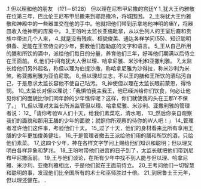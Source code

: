 .1 
但以理和他的朋友 
（1?1－6?28） 
但以理在尼布甲尼撒的宫廷Y 
1_犹大王约雅敬在位第三年，巴比伦王尼布甲尼撒来到耶路撒冷，将城围困。 2_主将犹大王约雅敬和神殿中的一些器皿交在他的手中。他就把他们带到示拿地他神明的庙Y，将器皿收入他神明的库房中。 
3_王吩咐太监长亚施毗拿，从以色列人的王室后裔和贵族中带进几个人来， 4_就是没有残疾、相貌俊美、通达各样学问(55)、知识聪明俱备、足能在王宫侍立的少年，要教他们迦勒底的文字和语言。 5_王从自己所用的膳和所饮的酒中，派给他们每日的分量，养育他们三年，好叫他们期满以后侍立在王面前。 6_他们中间有犹大人但以理、哈拿尼雅、米沙利和亚撒利雅。 7_太监长给他们另外起名，称但以理为伯提沙撒，称哈拿尼雅为沙得拉，称米沙利为米煞，称亚撒利雅为亚伯尼歌。 
8_但以理却立志，不以王的膳和王所饮的酒玷污自己，于是恳求太监长容他不使自己玷污。 9_神使但以理在太监长眼前蒙恩，得怜悯。 10_太监长对但以理说：「我惧怕我主我王，他已经派给你们饮食，何必让他见你们的面貌比你们同年龄的少年憔悴呢？这样，你们就使我的头在王那Y不保了。」 11_但以理对太监长所派监管但以理、哈拿尼雅、米沙利、亚撒利雅的管理者说： 12_「请你考验W人们十天，给我们素菜吃，清水喝， 13_然后你亲自观察我们的面貌和那用王膳的少年的面貌；就照你所观察的待你的W人吧！」 
14_管理者准许他们这件事，考验他们十天。 15_过了十天，他们的身材看来比所有享用王膳的少年更加俊美健壮， 16_于是管理者撤去王派给他们用的膳和所饮的酒，只给他们素菜。 
17_这四个少年，神在各样文字学问上赐给他们知识和聪明；但以理又明白各样异象和梦兆。 
18_王吩咐带他们进宫的日子到了，太监长就把他们带到尼布甲尼撒面前。 19_王与他们谈论，在所有少年中找不到人能与但以理、哈拿尼雅、米沙利、亚撒利雅相比，于是他们就在王面前侍立。 20_王考问他们一切智慧和聪明的事，发现他们比全国所有的术士和巫师胜过十倍。 21_到居鲁士王元年，但以理还健在。 
. 